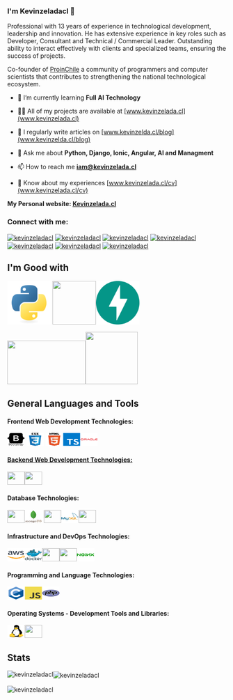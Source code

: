  

### I'm Kevinzeladacl 👋

Professional with 13 years of experience in technological development, leadership and innovation. He has extensive experience in key roles such as Developer, Consultant and Technical / Commercial Leader. Outstanding ability to interact effectively with clients and specialized teams, ensuring the success of projects.

Co-founder of [ProinChile](https://github.com/proinchileorg)  a community of programmers and computer scientists that contributes to strengthening the national technological ecosystem.


- 🌱 I’m currently learning **Full AI Technology**

- 👨‍💻 All of my projects are available at [www.kevinzelada.cl](www.kevinzelada.cl)

- 📝 I regularly write articles on [www.kevinzelda.cl/blog](www.kevinzelda.cl/blog)

- 💬 Ask me about **Python, Django, Ionic, Angular, AI and Managment**

- 📫 How to reach me **iam@kevinzelada.cl**

- 📄 Know about my experiences [www.kevinzelada.cl/cv](www.kevinzelada.cl/cv)

**My Personal website: [Kevinzelada.cl](https://www.kevinzelada.cl)**

<h3 align="left">Connect with me:</h3>

<p align="left">
<a href="https://twitter.com/kevinzeladacl" target="blank"><img align="center" src="https://raw.githubusercontent.com/rahuldkjain/github-profile-readme-generator/master/src/images/icons/Social/twitter.svg" alt="kevinzeladacl" height="30" width="40" /></a>
<a href="https://linkedin.com/in/kevinzeladacl" target="blank"><img align="center" src="https://raw.githubusercontent.com/rahuldkjain/github-profile-readme-generator/master/src/images/icons/Social/linked-in-alt.svg" alt="kevinzeladacl" height="30" width="40" /></a>
<a href="https://fb.com/kevinzeladacl" target="blank"><img align="center" src="https://raw.githubusercontent.com/rahuldkjain/github-profile-readme-generator/master/src/images/icons/Social/facebook.svg" alt="kevinzeladacl" height="30" width="40" /></a>
<a href="https://instagram.com/kevinzeladacl" target="blank"><img align="center" src="https://raw.githubusercontent.com/rahuldkjain/github-profile-readme-generator/master/src/images/icons/Social/instagram.svg" alt="kevinzeladacl" height="30" width="40" /></a>
<a href="https://medium.com/kevinzeladacl" target="blank"><img align="center" src="https://raw.githubusercontent.com/rahuldkjain/github-profile-readme-generator/master/src/images/icons/Social/medium.svg" alt="kevinzeladacl" height="30" width="40" /></a>
<a href="https://www.youtube.com/c/kevinzeladacl" target="blank"><img align="center" src="https://raw.githubusercontent.com/rahuldkjain/github-profile-readme-generator/master/src/images/icons/Social/youtube.svg" alt="kevinzeladacl" height="30" width="40" /></a>
<a href="https://www.hackerrank.com/kevinzeladacl" target="blank"><img align="center" src="https://raw.githubusercontent.com/rahuldkjain/github-profile-readme-generator/master/src/images/icons/Social/hackerrank.svg" alt="kevinzeladacl" height="30" width="40" /></a>
</p>

## I'm Good with
<a href="https://www.python.org" target="_blank" rel="noreferrer"> <img src="https://raw.githubusercontent.com/devicons/devicon/master/icons/python/python-original.svg" alt="" width="100" height="100"/></a> <a href="https://www.djangoproject.com/" target="_blank" rel="noreferrer"><img src="https://cdn.worldvectorlogo.com/logos/django.svg" alt="" width="100" height="100"/></a><a href="https://fastapi.tiangolo.com/" target="_blank" rel="noreferrer"><img src="https://raw.githubusercontent.com/devicons/devicon/master/icons/fastapi/fastapi-original.svg" alt="" width="100" height="100"/>

</a> <a href="https://ionicframework.com" target="_blank" rel="noreferrer"> <img src="https://upload.wikimedia.org/wikipedia/commons/d/d1/Ionic_Logo.svg" alt="" width="180" height="100"/></a><a href="https://angular.io"><img src="https://angular.io/assets/images/logos/angular/angular.svg" alt="" width="120" height="120"/></a>

## General Languages and Tools

#### Frontend Web Development Technologies:

<a href="https://getbootstrap.com"><img src="https://raw.githubusercontent.com/devicons/devicon/master/icons/bootstrap/bootstrap-plain-wordmark.svg" alt="" width="40" height="30"/></a> <a href="https://www.w3schools.com/css/"><img src="https://raw.githubusercontent.com/devicons/devicon/master/icons/css3/css3-original-wordmark.svg" alt="" width="40" height="30"/></a> <a href="https://www.w3.org/html/"><img src="https://raw.githubusercontent.com/devicons/devicon/master/icons/html5/html5-original-wordmark.svg" alt="" width="40" height="30"/></a><a href="https://www.typescriptlang.org/"><img src="https://raw.githubusercontent.com/devicons/devicon/master/icons/typescript/typescript-original.svg" alt="" width="40" height="30"/></a><a href="https://www.oracle.com/"><img src="https://raw.githubusercontent.com/devicons/devicon/master/icons/oracle/oracle-original.svg" alt="" width="40" height="30"/>


#### Backend Web Development Technologies:

<a href="https://firebase.google.com/"><img src="https://www.vectorlogo.zone/logos/firebase/firebase-icon.svg" alt="" width="40" height="30"/></a><a href="https://flask.palletsprojects.com/"><img src="https://www.vectorlogo.zone/logos/pocoo_flask/pocoo_flask-icon.svg" alt="" width="40" height="30"/></a>


#### Database Technologies:
<a href="https://mariadb.org/"><img src="https://www.vectorlogo.zone/logos/mariadb/mariadb-icon.svg" alt="" width="40" height="30"/></a><a href="https://www.mongodb.com/"><img src="https://raw.githubusercontent.com/devicons/devicon/master/icons/mongodb/mongodb-original-wordmark.svg" alt="" width="40" height="30"/></a> <a href="https://www.microsoft.com/en-us/sql-server"><img src="https://www.svgrepo.com/show/303229/microsoft-sql-server-logo.svg" alt="" width="40" height="30"/></a><a href="https://www.mysql.com/"><img src="https://raw.githubusercontent.com/devicons/devicon/master/icons/mysql/mysql-original-wordmark.svg" alt="" width="40" height="30"/></a><a href="https://www.sqlite.org/"><img src="https://www.vectorlogo.zone/logos/sqlite/sqlite-icon.svg" alt="" width="40" height="30"/></a>


#### Infrastructure and DevOps Technologies:

<a href="https://aws.amazon.com"><img src="https://raw.githubusercontent.com/devicons/devicon/master/icons/amazonwebservices/amazonwebservices-original-wordmark.svg" alt="" width="40" height="30"/></a><a href="https://www.docker.com/"><img src="https://raw.githubusercontent.com/devicons/devicon/master/icons/docker/docker-original-wordmark.svg" alt="" width="40" height="30"/></a><a href="https://heroku.com"><img src="https://www.vectorlogo.zone/logos/heroku/heroku-icon.svg" alt="" width="40" height="30"/></a><a href="https://git-scm.com/"><img src="https://www.vectorlogo.zone/logos/git-scm/git-scm-icon.svg" alt="" width="40" height="30"/></a><a href="https://www.nginx.com"><img src="https://raw.githubusercontent.com/devicons/devicon/master/icons/nginx/nginx-original.svg" alt="" width="40" height="30"/></a>


#### Programming and Language Technologies:

<a href="https://www.cprogramming.com/"><img src="https://raw.githubusercontent.com/devicons/devicon/master/icons/c/c-original.svg" alt="" width="40" height="30"/></a><a href="https://developer.mozilla.org/en-US/docs/Web/JavaScript"><img src="https://raw.githubusercontent.com/devicons/devicon/master/icons/javascript/javascript-original.svg" alt="" width="40" height="30"/></a><a href="https://www.php.net"><img src="https://raw.githubusercontent.com/devicons/devicon/master/icons/php/php-original.svg" alt="" width="40" height="30"/></a>


#### Operating Systems  - Development Tools and Libraries:

<a href="https://www.linux.org/"><img src="https://raw.githubusercontent.com/devicons/devicon/master/icons/linux/linux-original.svg" alt="" width="40" height="30"/></a><a href="https://www.gnu.org/software/bash/"><img src="https://www.vectorlogo.zone/logos/gnu_bash/gnu_bash-icon.svg" alt="" width="40" height="30"/></a>


## Stats
<img align="left" src="https://github-readme-stats.vercel.app/api/top-langs?username=kevinzeladacl&show_icons=true&locale=en&layout=compact" alt="kevinzeladacl" /> <img align="center" src="https://github-readme-stats.vercel.app/api?username=kevinzeladacl&show_icons=true&locale=en" alt="kevinzeladacl" />
<p><img align="center" src="https://github-readme-streak-stats.herokuapp.com/?user=kevinzeladacl&" alt="kevinzeladacl" /></p>
